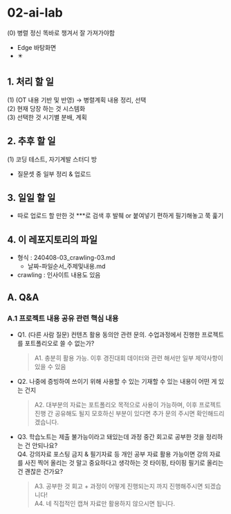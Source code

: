 # 02-ai-lab
(0) 병렬 정신 똑바로 챙겨서 잘 가져가야함  
  + Edge 바탕화면
  + ✴️
        
## 1. 처리 할 일
(1) (OT 내용 기반 및 반영) -> 병렬계획 내용 정리, 선택   
(2) 현재 당장 하는 것 시스템화  
(3) 선택한 것 시기별 분배, 계획  

## 2. 추후 할 일
(1) 코딩 테스트, 자기계발 스터디 방
- 질문셋 중 일부 정리 & 업로드
  
## 3. 일일 할 일
- 따로 업로드 할 만한 것 ***로 검색 후 발췌 or 붙여넣기 편하게 필기해놓고 쭉 훑기

## 4. 이 레포지토리의 파일  
- 형식 : 240408-03_crawling-03.md  
  + 날짜-파일순서_주제및내용.md  
- crawling : 인사이트 내용도 있음  

## A. Q&A
### A.1 프로젝트 내용 공유 관련 핵심 내용 
- Q1. (다른 사람 질문) 컨텐츠 활용 동의안 관련 문의. 수업과정에서 진행한 프로젝트를 포트폴리오로 쓸 수 없는가?  
  > A1. 충분히 활용 가능. 이후 경진대회 데이터와 관련 해서만 일부 제약사항이 있을 수 있음  
- Q2. 나중에 증빙하여 쓰이기 위해 사용할 수 있는 기재할 수 있는 내용이 어떤 게 있는 건지  
   > A2. 대부분의 자료는 포트폴리오 목적으로 사용이 가능하며, 이후 프로젝트 진행 간 공유해도 될지 모호하신 부분이 있다면 추가 문의 주시면 확인해드리겠습니다.

- Q3. 학습노트는 제출 불가능이라고 돼있는데  과정 중간 회고로 공부한 것을 정리하는 건 안되나요?  
   Q4.  강의자료 포스팅 금지 & 필기자료 등 개인 공부 자료 활용 가능이면 강의 자료를 사진 찍어 올리는 것 말고 중요하다고 생각하는 것 타이핑, 타이핑 필기로 올리는 건 괜찮은 건가요?
  > A3. 공부한 것 회고 + 과정이 어떻게 진행되는지 까지 진행해주시면 되겠습니다!  
  > A4. 네 직접적인 캡쳐 자료만 활용하지 않으시면 됩니다.

